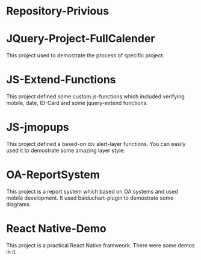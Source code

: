 # Repository-Privious

# JQuery-Project-FullCalender
This project used to demostrate the process of specific project. 

# JS-Extend-Functions
This project defined some custom js-functions which included verifying mobile, date, ID-Card and some jquery-extend functions.

# JS-jmopups
This project defined a based-on div alert-layer functions. You can easily used it to demostrate some amazing layer style.

# OA-ReportSystem
This project is a report system which based on OA systems and used mobile development. It used baiduchart-plugin to demostrate some diagrams.

# React Native-Demo
This project is a practical React Native framweork. There were some demos in it.

